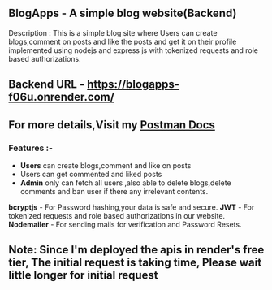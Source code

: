## BlogApps - A simple blog website(Backend)
Description : This is a simple blog site where Users can create blogs,comment on posts and like the posts and get it on their profile implemented using nodejs and express js with tokenized requests and role based authorizations.

## Backend URL - https://blogapps-f06u.onrender.com/
## For more details,Visit my [Postman Docs](https://documenter.getpostman.com/view/26860332/2sAYBd6nQg)

### Features :-
- **Users** can create blogs,comment and like on posts
- Users can get commented and liked posts
- **Admin** only can fetch all users ,also able to delete blogs,delete comments and ban user if there any irrelevant contents.

**bcryptjs** - For Password hashing,your data is safe and secure.
**JWT** - For tokenized requests and role based authorizations in our website.
**Nodemailer** - For sending mails for verification and Password Resets.

## Note: Since I'm deployed the apis in render's free tier, The initial request is taking time, Please wait little longer for initial request
